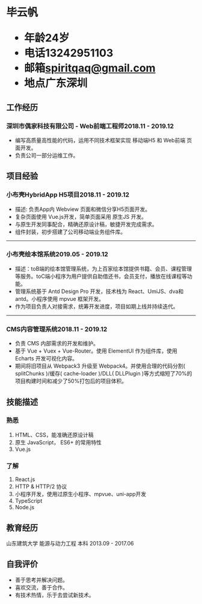 <h1>
  <span> 毕云帆 </span>
  <ul>
    <li><span>年龄</span>24岁</li>
    <li><span>电话</span>13242951103</li>
    <li><span>邮箱</span><a href="mailto:xxxxxxxx@foxmail.com">spiritqaq@gmail.com</a></li>
    <li><span>地点</span>广东深圳</li>
    <!-- <li><span>Github</span><a>github.com/wannaxiao</a></li> -->
  </ul>
</h1>


## 工作经历

### 深圳市偶家科技有限公司 - Web前端工程师<span class="right">2018.11 - 2019.12</span>
- 编写高质量高性能的代码，运用不同技术框架实现 移动端H5 和 Web前端 页面开发。
- 负责公司一部分运维工作。

## 项目经验

### 小布壳HybridApp H5项目<span class="right">2018.11 - 2019.12</span>

- 描述: 负责App内 Webview 页面和微信分享H5页面开发。
- 复杂页面使用 Vue.js开发，简单页面采用 原生JS 开发。
- 与原生开发同事配合，精确还原设计稿，敏捷开发完成需求。
- 组件封装，初步搭建了公司移动端业务组件库。

---

### 小布壳绘本馆系统<span class="right">2019.05 - 2019.12</span>

- 描述：toB端的绘本馆管理系统，为上百家绘本馆提供书籍、会员、课程管理等服务。toC端小程序为用户提供自助借还书，会员支付，播放在线课程等功能。
- 管理系统基于 Antd Design Pro 开发，技术栈为 React、UmiJS、dva和antd。小程序使用 mpvue 框架开发。
- 作为项目负责人对接需求，统筹开发进度，项目如期上线并持续迭代。

---

### CMS内容管理系统<span class="right">2018.11 - 2019.12</span>

- 负责 CMS 内部需求的开发和维护。
- 基于 Vue + Vuex + Vue-Router。使用 ElementUI 作为组件库，使用 Echarts 开发可视化内容。
- 期间将旧项目从 Webpack3 升级至 Webpack4。并使用合理的代码分割( splitChunks )/缓存( cache-loader )/DLL( DLLPlugin )等方式缩短了70%的项目构建时间和减少了50%打包后的项目体积。


## 技能描述

### 熟悉
1. HTML、CSS，能准确还原设计稿
2. 原生 JavaScript， ES6+ 的常用特性
3. Vue.js
### 了解
1. React.js
2. HTTP & HTTP/2 协议
3. 小程序开发，使用过原生小程序、mpvue、uni-app开发
4. TypeScript
5. Node.js

## 教育经历

山东建筑大学 能源与动力工程 本科 <span class="right">2013.09 - 2017.06</span>

## 自我评价

- 善于思考并解决问题。
- 喜欢交流，善于合作。
- 有技术热情，乐于去尝试新技术。

